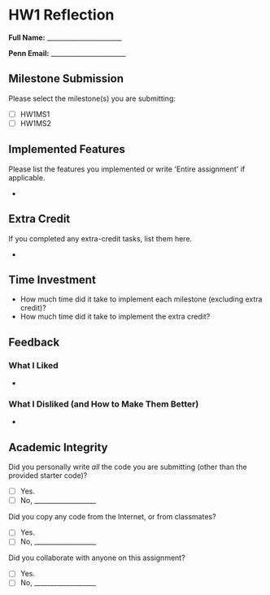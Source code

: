 # HW1 Reflection

**Full Name:** _______________________

**Penn Email:** _______________________

## Milestone Submission

Please select the milestone(s) you are submitting:

- [ ] HW1MS1
- [ ] HW1MS2

## Implemented Features

Please list the features you implemented or write 'Entire assignment' if applicable.

-

## Extra Credit

If you completed any extra-credit tasks, list them here.

-

## Time Investment

- How much time did it take to implement each milestone (excluding extra credit)?
- How much time did it take to implement the extra credit?

## Feedback

### What I Liked

-

### What I Disliked (and How to Make Them Better)

-

## Academic Integrity

Did you personally write _all_ the code you are submitting
(other than the provided starter code)?

- [ ] Yes.
- [ ] No, ___________________

Did you copy any code from the Internet, or from classmates?

- [ ] Yes.
- [ ] No, ___________________

Did you collaborate with anyone on this assignment?

- [ ] Yes.
- [ ] No, ___________________

